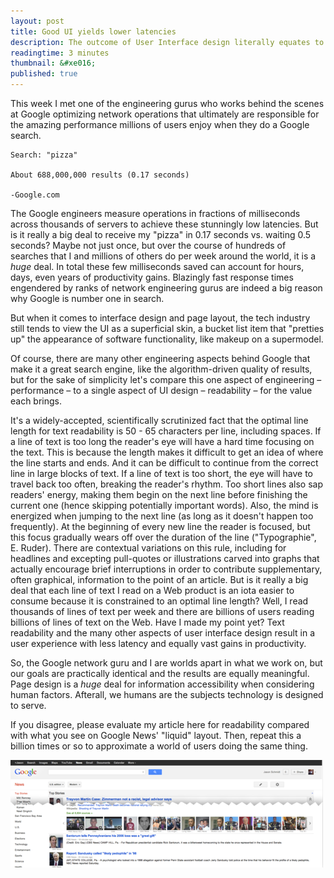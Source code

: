 ```yaml
---
layout: post
title: Good UI yields lower latencies
description: The outcome of User Interface design literally equates to performance
readingtime: 3 minutes
thumbnail: &#xe016;
published: true
---
```


This week I met one of the engineering gurus who works behind the scenes at Google optimizing network operations that ultimately are responsible for the amazing performance millions of users enjoy when they do a Google search.

	Search: "pizza" 

	About 688,000,000 results (0.17 seconds)  

	-Google.com

The Google engineers measure operations in fractions of milliseconds across thousands of servers to achieve these stunningly low latencies. But is it really a big deal to receive my "pizza" in 0.17 seconds vs. waiting 0.5 seconds? Maybe not just once, but over the course of hundreds of searches that I and millions of others do per week around the world, it is a *huge* deal. In total these few milliseconds saved can account for hours, days, even years of productivity gains. Blazingly fast response times engendered by ranks of network engineering gurus are indeed a big reason why Google is number one in search.

But when it comes to interface design and page layout, the tech industry still tends to view the UI as a superficial skin, a bucket list item that "pretties up" the appearance of software functionality, like makeup on a supermodel.

Of course, there are many other engineering aspects behind Google that make it a great search engine, like the algorithm-driven quality of results, but for the sake of simplicity let's compare this one aspect of engineering – performance – to a single aspect of UI design – readability – for the value each brings.

It's a widely-accepted, scientifically scrutinized fact that the optimal line length for text readability is 50 - 65 characters per line, including spaces. If a line of text is too long the reader's eye will have a hard time focusing on the text. This is because the length makes it difficult to get an idea of where the line starts and ends. And it can be difficult to continue from the correct line in large blocks of text. If a line of text is too short, the eye will have to travel back too often, breaking the reader's rhythm. Too short lines also sap readers' energy, making them begin on the next line before finishing the current one (hence skipping potentially important words). Also, the mind is energized when jumping to the next line (as long as it doesn't happen too frequently). At the beginning of every new line the reader is focused, but this focus gradually wears off over the duration of the line ("Typographie", E. Ruder). There are contextual variations on this rule, including for headlines and excepting pull-quotes or illustrations carved into graphs that actually encourage brief interruptions in order to contribute supplementary, often graphical, information to the point of an article. But is it really a big deal that each line of text I read on a Web product is an iota easier to consume because it is constrained to an optimal line length? Well, I read thousands of lines of text per week and there are billions of users reading billions of lines of text on the Web. Have I made my point yet? Text readability and the many other aspects of user interface design result in a user experience with less latency and equally vast gains in productivity.

So, the Google network guru and I are worlds apart in what we work on, but our goals are practically identical and the results are equally meaningful. Page design is a *huge* deal for information accessibility when considering human factors. Afterall, we humans are the subjects technology is designed to serve.

If you disagree, please evaluate my article here for readability compared with what you see on Google News' "liquid" layout. Then, repeat this a billion times or so to approximate a world of users doing the same thing. 


![Google UI](/assets/images/blog/google-ui.png "")
